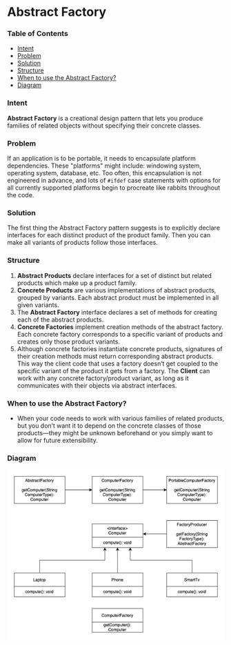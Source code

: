 # Abstract Factory

### Table of Contents

* [Intent](#intent)
* [Problem](#problem)
* [Solution](#solution)
* [Structure](#structure)
* [When to use the Abstract Factory?](#when-to-use-the-abstract-factory)
* [Diagram](#diagram)

### Intent
**Abstract Factory** is a creational design pattern that lets you produce families of related objects without specifying their concrete classes.

### Problem
If an application is to be portable, it needs to encapsulate platform dependencies. These "platforms" might include: windowing system, operating system, database, etc. Too often, this encapsulation is not engineered in advance, and lots of `#ifdef` case statements with options for all currently supported platforms begin to procreate like rabbits throughout the code.

### Solution
The first thing the Abstract Factory pattern suggests is to explicitly declare interfaces for each distinct product of the product family.  Then you can make all variants of products follow those interfaces.

### Structure
1. **Abstract Products** declare interfaces for a set of distinct but related products which make up a product family.
2. **Concrete Products** are various implementations of abstract products, grouped by variants. Each abstract product must be implemented in all given variants.
3. The **Abstract Factory** interface declares a set of methods for creating each of the abstract products.
4. **Concrete Factories** implement creation methods of the abstract factory. Each concrete factory corresponds to a specific variant of products and creates only those product variants.
5. Although concrete factories instantiate concrete products, signatures of their creation methods must return corresponding abstract products. This way the client code that uses a factory doesn’t get coupled to the specific variant of the product it gets from a factory. The **Client** can work with any concrete factory/product variant, as long as it communicates with their objects via abstract interfaces.

### When to use the Abstract Factory?
- When your code needs to work with various families of related products, but you don’t want it to depend on the concrete classes of those products—they might be unknown beforehand or you simply want to allow for future extensibility.

### Diagram

![](../../../../resources/images/abstract-factory-diagram2.png)
